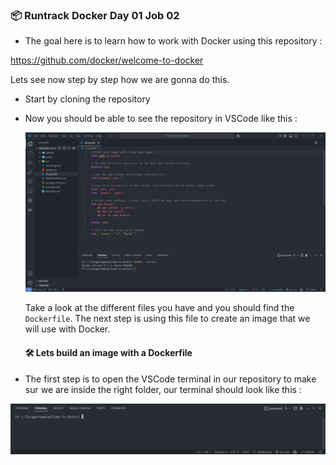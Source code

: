 ### 📦 Runtrack Docker Day 01 Job 02

* The goal here is to learn how to work with Docker using this repository :
  
https://github.com/docker/welcome-to-docker

Lets see now step by step how we are gonna do this.

* Start by cloning the repository
  
* Now you should be able to see the repository in VSCode like this :
  
  ![alt text](images/vscode-screen1.png)

  Take a look at the different files you have and you should find the `Dockerfile`. The next step is using this file to create an image that we will use with Docker.

  #### 🛠️ Lets build an image with a Dockerfile

* The first step is to open the VSCode terminal in our repository to make sur we are inside the right folder, our terminal should look like this : 

![alt text](images/vscode-terminal1.png)

